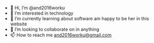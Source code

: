 - 👋 Hi, I’m @and2016worku
- 👀 I’m interested in technology
- 🌱 I’m currently learning about software am happy to be her in this website
- 💞️ I’m looking to collaborate on in anything
- 📫 How to reach me and2016worku@gmail.com

<!---
and2016worku/and2016worku is a ✨ special ✨ repository because its `README.md` (this file) appears on your GitHub profile.
You can click the Preview link to take a look at your changes.
--->
